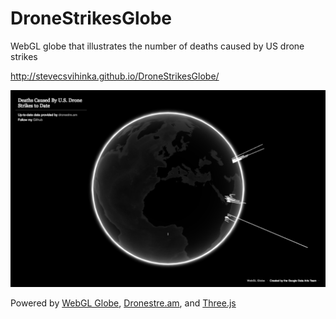# DroneStrikesGlobe
WebGL globe that illustrates the number of deaths caused by US drone strikes

http://stevecsvihinka.github.io/DroneStrikesGlobe/

![](img/screen.png?raw=true)

Powered by [WebGL Globe](https://www.chromeexperiments.com/globe), [Dronestre.am](http://dronestre.am/), and [Three.js](http://threejs.org/)



